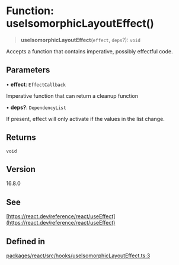 # Function: useIsomorphicLayoutEffect()

> **useIsomorphicLayoutEffect**(`effect`, `deps`?): `void`

Accepts a function that contains imperative, possibly effectful code.

## Parameters

• **effect**: `EffectCallback`

Imperative function that can return a cleanup function

• **deps?**: `DependencyList`

If present, effect will only activate if the values in the list change.

## Returns

`void`

## Version

16.8.0

## See

[https://react.dev/reference/react/useEffect](https://react.dev/reference/react/useEffect)

## Defined in

[packages/react/src/hooks/useIsomorphicLayoutEffect.ts:3](https://github.com/mbti-nf-team/frontend-libraries/blob/08b9d43288f72c3d793bb8f598c64f689d769c2e/packages/react/src/hooks/useIsomorphicLayoutEffect.ts#L3)
